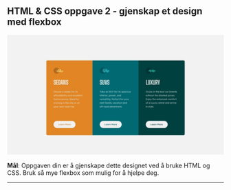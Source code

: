 ## HTML &amp; CSS oppgave 2 - gjenskap et design med flexbox

![Desktop design](html-css-assignment-2/desktop-design.jpg)

**Mål**: Oppgaven din er å gjenskape dette designet ved å bruke HTML og CSS. Bruk så mye flexbox som mulig for å hjelpe deg.

---

